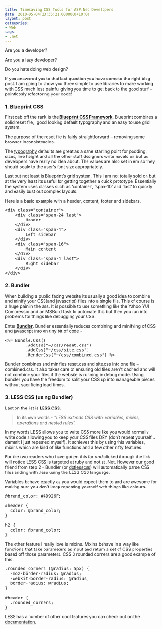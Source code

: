 ```yaml
---
title: Timesaving CSS Tools for ASP.Net Developers
date: 2010-05-04T23:35:21.0000000+10:00
layout: post
categories:
- Web
tags:
- .net
---
```


Are you a developer?

Are you a lazy developer?

Do you hate doing web design?

If you answered yes to that last question you have come to the right blog post. I am going to show you three simple to use libraries to make working with CSS much less painful giving you time to get back to the good stuff – pointlessly refactoring your code!
<h3>1. Blueprint CSS</h3>
First cab off the rank is the<strong> </strong><a href="http://www.blueprintcss.org/" target="_blank"><strong>Blueprint CSS Framework</strong></a>. Blueprint combines a solid reset file,  good looking default typography and an easy to use grid system.

The purpose of the reset file is fairly straightforward – removing some browser inconsistencies.

The <a href="http://www.blueprintcss.org/tests/parts/elements.html" target="_blank">typography</a> defaults are great as a sane starting point for padding, sizes, line height and all the other stuff designers write novels on but us developers have really no idea about. The values are also set in em so they should scale to the user’s font size appropriately.

Last but not least is Blueprint’s grid system. This I am not totally sold on but at the very least its useful for getting together a quick prototype. Essentially the system uses classes such as ‘container’, ‘span-10’ and ‘last’ to quickly and easily bust out complex layouts.

Here is a basic example with a header, content, footer and sidebars.
<pre class="brush: xml;">&lt;div class="container"&gt;
    &lt;div class="span-24 last"&gt;
        Header
    &lt;/div&gt;
    &lt;div class="span-4"&gt;
        Left sidebar
    &lt;/div&gt;
    &lt;div class="span-16"&gt;
        Main content
    &lt;/div&gt;
    &lt;div class="span-4 last"&gt;
        Right sidebar
    &lt;/div&gt;
&lt;/div&gt;</pre>
<h3>2. Bundler</h3>
When building a public facing website its usually a good idea to combine and minify your CSS(and javascript) files into a single file. This of course is a huge pain in the ass. It is possible to use something like the Yahoo YUI Compressor and an MSBuild task to automate this but then you run into problems for things like debugging your CSS.

Enter <a href="http://github.com/jetheredge/bundler" target="_blank"><strong>Bundler</strong></a>. Bundler essentially reduces combining and minifying of CSS and javascript into on tiny bit of code -
<pre class="brush: csharp;">&lt;%= Bundle.Css()
        .AddCss("~/css/reset.css")
        .AddCss("~/css/site.css")
        .RenderCss("~/css/combined.css") %&gt;</pre>
Bundler combines and minifies reset.css and site.css into one file – combined.css. It also takes care of ensuring old files aren't cached and will not combine your files if the website is running in debug mode. Using bundler you have the freedom to split your CSS up into manageable pieces without sacrificing load times.
<h3>3. LESS CSS (using Bundler)</h3>
Last on the list is <a href="http://lesscss.org/" target="_blank"><strong>LESS CSS</strong></a>.
<blockquote>In its own words - <em>“LESS extends CSS with: variables, mixins, operations and nested rules</em>”.</blockquote>
In my words LESS allows you to write CSS more like you would normally write code allowing you to keep your CSS files DRY (don’t repeat yourself… dammit I just repeated myself). It achieves this by using this variables, mixins which are kind of like functions and a few other nifty features.

For the two readers who have gotten this far <em>and</em> clicked through the link will notice LESS CSS is targeted at ruby and not at .Net. However our good friend from step 2 – Bundler (or <a href="http://www.dotlesscss.com/" target="_blank">dotlesscss</a>) will automatically parse CSS files ending with .less using the LESS CSS language.

Variables behave exactly as you would expect them to and are awesome for making sure you don’t keep repeating yourself with things like colours.
<pre class="brush: css;">@brand_color: #4D926F;

#header {
  color: @brand_color;
}

h2 {
  color: @brand_color;
}</pre>
The other feature I really love is mixins. Mixins behave in a way like functions that take parameters as input and return a set of CSS properties based off those parameters. CSS 3 rounded corners are a good example of this.
<pre class="brush: css;">.rounded_corners (@radius: 5px) {
  -moz-border-radius: @radius;
  -webkit-border-radius: @radius;
  border-radius: @radius;
}

#header {
  .rounded_corners;
}</pre>
LESS has a number of other cool features you can check out on the <a href="http://lesscss.org/docs" target="_blank">documentation</a>.